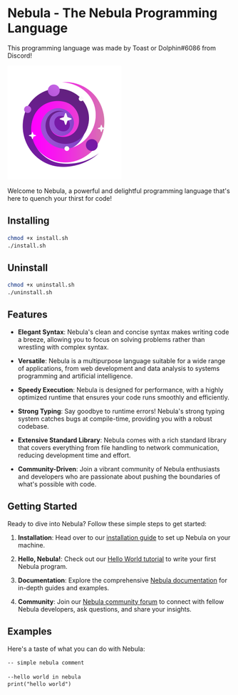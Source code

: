 # Nebula - The Nebula Programming Language
This programming language was made by Toast or Dolphin#6086 from Discord!

![Nebula](images/nebula.png)

Welcome to Nebula, a powerful and delightful programming language that's here to quench your thirst for code!

## Installing
```bash
chmod +x install.sh
./install.sh
```

## Uninstall
```bash
chmod +x uninstall.sh
./uninstall.sh
```

## Features

- **Elegant Syntax**: Nebula's clean and concise syntax makes writing code a breeze, allowing you to focus on solving problems rather than wrestling with complex syntax.

- **Versatile**: Nebula is a multipurpose language suitable for a wide range of applications, from web development and data analysis to systems programming and artificial intelligence.

- **Speedy Execution**: Nebula is designed for performance, with a highly optimized runtime that ensures your code runs smoothly and efficiently.

- **Strong Typing**: Say goodbye to runtime errors! Nebula's strong typing system catches bugs at compile-time, providing you with a robust codebase.

- **Extensive Standard Library**: Nebula comes with a rich standard library that covers everything from file handling to network communication, reducing development time and effort.

- **Community-Driven**: Join a vibrant community of Nebula enthusiasts and developers who are passionate about pushing the boundaries of what's possible with code.

## Getting Started

Ready to dive into Nebula? Follow these simple steps to get started:

1. **Installation**: Head over to our [installation guide](https://nebula-lang.org/docs/installation) to set up Nebula on your machine.

2. **Hello, Nebula!**: Check out our [Hello World tutorial](https://nebula-lang.org/docs/tutorial) to write your first Nebula program.

3. **Documentation**: Explore the comprehensive [Nebula documentation](https://nebula-lang.org/docs) for in-depth guides and examples.

4. **Community**: Join our [Nebula community forum](https://nebula-lang.org/community) to connect with fellow Nebula developers, ask questions, and share your insights.

## Examples

Here's a taste of what you can do with Nebula:

```nebula
-- simple nebula comment

--hello world in nebula
print("hello world")
```